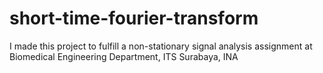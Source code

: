 # short-time-fourier-transform
I made this project to fulfill a non-stationary signal analysis assignment at Biomedical Engineering Department, ITS Surabaya, INA
